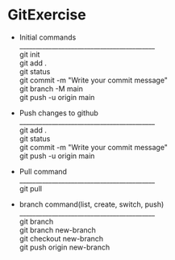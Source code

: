 # GitExercise

* Initial commands <br>
__________________________________________ <br>
git init <br>
git add .  <br>
git status <br>
git commit -m "Write your commit message" <br>
git branch -M main <br>
git push -u origin main <br>

* Push changes to github <br>
__________________________________________ <br>
git add .  <br>
git status <br>
git commit -m "Write your commit message" <br>
git push -u origin main <br>

* Pull command <br>
__________________________________________ <br>
git pull  <br>

* branch command(list, create, switch, push) <br>
__________________________________________ <br>
git branch  <br>
git branch new-branch <br>
git checkout new-branch <br>
git push origin new-branch <br>